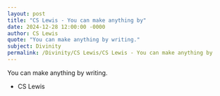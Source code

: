 ```yaml
---
layout: post
title: "CS Lewis - You can make anything by"
date: 2024-12-28 12:00:00 -0000
author: CS Lewis
quote: "You can make anything by writing."
subject: Divinity
permalink: /Divinity/CS Lewis/CS Lewis - You can make anything by
---
```


You can make anything by writing.

- CS Lewis
